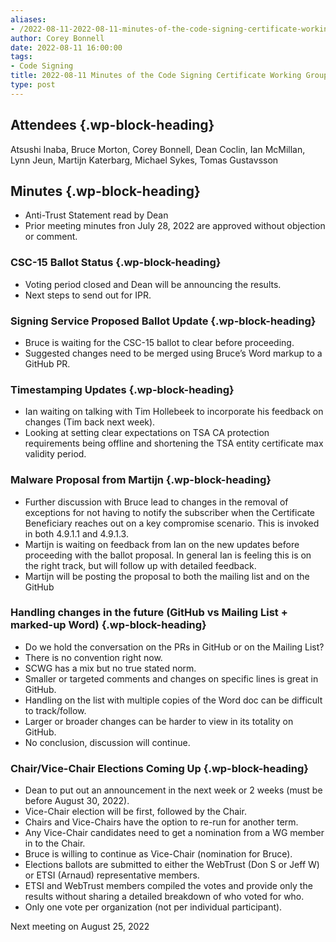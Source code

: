 ```yaml
---
aliases:
- /2022-08-11-2022-08-11-minutes-of-the-code-signing-certificate-working-group/
author: Corey Bonnell
date: 2022-08-11 16:00:00
tags:
- Code Signing
title: 2022-08-11 Minutes of the Code Signing Certificate Working Group
type: post
---
```


## Attendees {.wp-block-heading}

Atsushi Inaba, Bruce Morton, Corey Bonnell, Dean Coclin, Ian McMillan, Lynn Jeun, Martijn Katerbarg, Michael Sykes, Tomas Gustavsson

## Minutes {.wp-block-heading}

- Anti-Trust Statement read by Dean
- Prior meeting minutes fron July 28, 2022 are approved without objection or comment.

### CSC-15 Ballot Status {.wp-block-heading}

- Voting period closed and Dean will be announcing the results.
- Next steps to send out for IPR.

### Signing Service Proposed Ballot Update {.wp-block-heading}

- Bruce is waiting for the CSC-15 ballot to clear before proceeding.
- Suggested changes need to be merged using Bruce’s Word markup to a GitHub PR.

### Timestamping Updates {.wp-block-heading}

- Ian waiting on talking with Tim Hollebeek to incorporate his feedback on changes (Tim back next week).
- Looking at setting clear expectations on TSA CA protection requirements being offline and shortening the TSA entity certificate max validity period.

### Malware Proposal from Martijn {.wp-block-heading}

- Further discussion with Bruce lead to changes in the removal of exceptions for not having to notify the subscriber when the Certificate Beneficiary reaches out on a key compromise scenario. This is invoked in both 4.9.1.1 and 4.9.1.3.
- Martijn is waiting on feedback from Ian on the new updates before proceeding with the ballot proposal. In general Ian is feeling this is on the right track, but will follow up with detailed feedback.
- Martijn will be posting the proposal to both the mailing list and on the GitHub

### Handling changes in the future (GitHub vs Mailing List + marked-up Word) {.wp-block-heading}

- Do we hold the conversation on the PRs in GitHub or on the Mailing List?
- There is no convention right now.
- SCWG has a mix but no true stated norm.
- Smaller or targeted comments and changes on specific lines is great in GitHub.
- Handling on the list with multiple copies of the Word doc can be difficult to track/follow.
- Larger or broader changes can be harder to view in its totality on GitHub.
- No conclusion, discussion will continue.

### Chair/Vice-Chair Elections Coming Up {.wp-block-heading}

- Dean to put out an announcement in the next week or 2 weeks (must be before August 30, 2022).
- Vice-Chair election will be first, followed by the Chair.
- Chairs and Vice-Chairs have the option to re-run for another term.
- Any Vice-Chair candidates need to get a nomination from a WG member in to the Chair.
- Bruce is willing to continue as Vice-Chair (nomination for Bruce).
- Elections ballots are submitted to either the WebTrust (Don S or Jeff W) or ETSI (Arnaud) representative members.
- ETSI and WebTrust members compiled the votes and provide only the results without sharing a detailed breakdown of who voted for who.
- Only one vote per organization (not per individual participant).

Next meeting on August 25, 2022